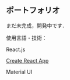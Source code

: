 ## ポートフォリオ

まだ未完成，開発中です．

使用言語・技術：

React.js 

[Create React App](https://github.com/facebook/create-react-app)

Material UI
